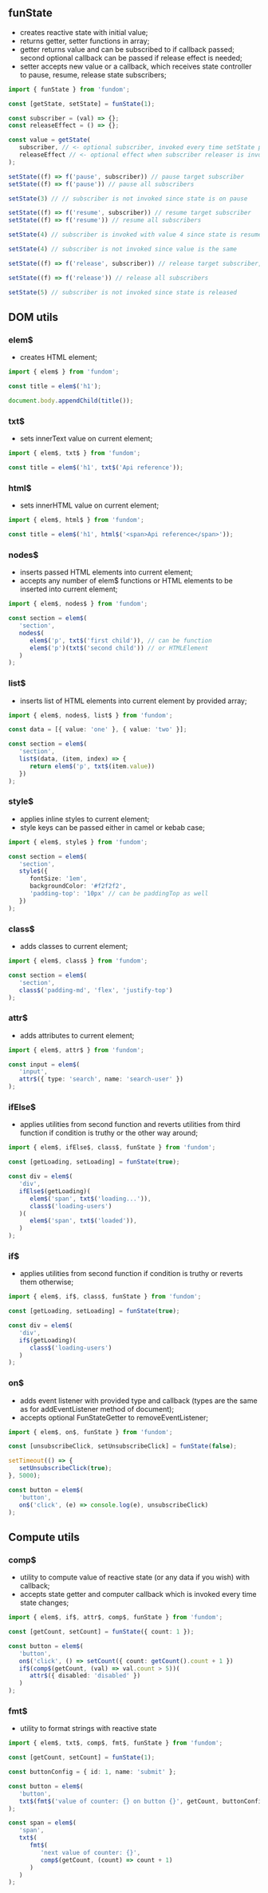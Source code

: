 ## funState

- creates reactive state with initial value;
- returns getter, setter functions in array;
- getter returns value and can be subscribed to if callback passed; second optional callback can be passed if release effect is needed;
- setter accepts new value or a callback, which receives state controller to pause, resume, release state subscribers;

```typescript
import { funState } from 'fundom';

const [getState, setState] = funState(1);

const subscriber = (val) => {};
const releaseEffect = () => {};

const value = getState(
   subscriber, // <- optional subscriber, invoked every time setState provides new value
   releaseEffect // <- optional effect when subscriber releaser is invoked
);

setState((f) => f('pause', subscriber)) // pause target subscriber
setState((f) => f('pause')) // pause all subscribers

setState(3) // // subscriber is not invoked since state is on pause

setState((f) => f('resume', subscriber)) // resume target subscriber
setState((f) => f('resume')) // resume all subscribers

setState(4) // subscriber is invoked with value 4 since state is resumed

setState(4) // subscriber is not invoked since value is the same

setState((f) => f('release', subscriber)) // release target subscriber, releaseEffect gets invoked

setState((f) => f('release')) // release all subscribers

setState(5) // subscriber is not invoked since state is released

```

## DOM utils

### elem$

- creates HTML element;

```typescript
import { elem$ } from 'fundom';

const title = elem$('h1');

document.body.appendChild(title());
```

### txt$

- sets innerText value on current element;

```typescript
import { elem$, txt$ } from 'fundom';

const title = elem$('h1', txt$('Api reference'));
```

### html$

- sets innerHTML value on current element;

```typescript
import { elem$, html$ } from 'fundom';

const title = elem$('h1', html$('<span>Api reference</span>'));
```

### nodes$

- inserts passed HTML elements into current element;
- accepts any number of elem$ functions or HTML elements to be inserted into current element;
```typescript
import { elem$, nodes$ } from 'fundom';

const section = elem$(
   'section',
   nodes$(
      elem$('p', txt$('first child')), // can be function
      elem$('p')(txt$('second child')) // or HTMLElement
   )
);
```

### list$

- inserts list of HTML elements into current element by provided array;

```typescript
import { elem$, nodes$, list$ } from 'fundom';

const data = [{ value: 'one' }, { value: 'two' }];

const section = elem$(
   'section',
   list$(data, (item, index) => {
      return elem$('p', txt$(item.value))
   })
);
```

### style$

- applies inline styles to current element;
- style keys can be passed either in camel or kebab case;

```typescript
import { elem$, style$ } from 'fundom';

const section = elem$(
   'section',
   style$({
      fontSize: '1em',
      backgroundColor: '#f2f2f2',
      'padding-top': '10px' // can be paddingTop as well
   })
);
```

### class$

- adds classes to current element;

```typescript
import { elem$, class$ } from 'fundom';

const section = elem$(
   'section',
   class$('padding-md', 'flex', 'justify-top')
);
```

### attr$

- adds attributes to current element;

```typescript
import { elem$, attr$ } from 'fundom';

const input = elem$(
   'input',
   attr$({ type: 'search', name: 'search-user' })
);
```

### ifElse$

- applies utilities from second function and reverts utilities from third function if condition is truthy or the other way around;

```typescript
import { elem$, ifElse$, class$, funState } from 'fundom';

const [getLoading, setLoading] = funState(true);

const div = elem$(
   'div',
   ifElse$(getLoading)(
      elem$('span', txt$('loading...')),
      class$('loading-users')
   )(
      elem$('span', txt$('loaded')),
   )
);
```

### if$

- applies utilities from second function if condition is truthy or reverts them otherwise;

```typescript
import { elem$, if$, class$, funState } from 'fundom';

const [getLoading, setLoading] = funState(true);

const div = elem$(
   'div',
   if$(getLoading)(
      class$('loading-users')
   )
);
```

### on$

- adds event listener with provided type and callback (types are the same as for addEventListener method of document);
- accepts optional FunStateGetter<boolean> to removeEventListener;

```typescript
import { elem$, on$, funState } from 'fundom';

const [unsubscribeClick, setUnsubscribeClick] = funState(false);

setTimeout(() => {
   setUnsubscribeClick(true);
}, 5000);

const button = elem$(
   'button',
   on$('click', (e) => console.log(e), unsubscribeClick)
);
```

## Compute utils

### comp$

- utility to compute value of reactive state (or any data if you wish) with callback;
- accepts state getter and computer callback which is invoked every time state changes;

```typescript
import { elem$, if$, attr$, comp$, funState } from 'fundom';

const [getCount, setCount] = funState({ count: 1 });

const button = elem$(
   'button',
   on$('click', () => setCount({ count: getCount().count + 1 })
   if$(comp$(getCount, (val) => val.count > 5))(
      attr$({ disabled: 'disabled' })
   )
);
```

### fmt$

- utility to format strings with reactive state

```typescript
import { elem$, txt$, comp$, fmt$, funState } from 'fundom';

const [getCount, setCount] = funState(1);

const buttonConfig = { id: 1, name: 'submit' };

const button = elem$(
   'button',
   txt$(fmt$('value of counter: {} on button {}', getCount, buttonConfig.name))
);

const span = elem$(
   'span',
   txt$(
      fmt$(
         'next value of counter: {}',
         comp$(getCount, (count) => count + 1)
      )
   )
);
```
